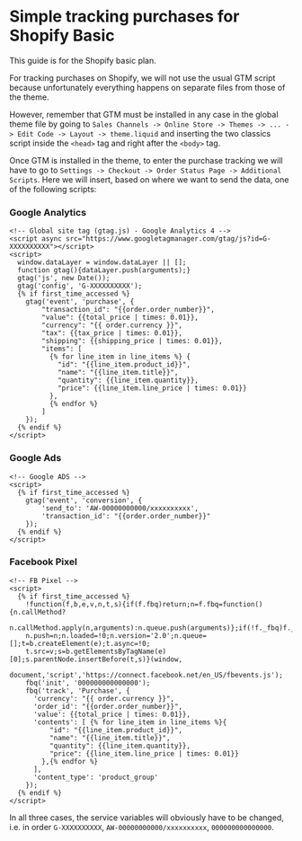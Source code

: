 # Simple tracking purchases for Shopify Basic
This guide is for the Shopify basic plan.

For tracking purchases on Shopify, we will not use the usual GTM script because unfortunately everything happens on separate files from those of the theme.

However, remember that GTM must be installed in any case in the global theme file by going to `Sales Channels -> Online Store -> Themes -> ... -> Edit Code -> Layout -> theme.liquid` and inserting the two classics script inside the `<head>` tag and right after the `<body>` tag.

Once GTM is installed in the theme, to enter the purchase tracking we will have to go to `Settings -> Checkout -> Order Status Page -> Additional Scripts`.
Here we will insert, based on where we want to send the data, one of the following scripts:


### Google Analytics
```
<!-- Global site tag (gtag.js) - Google Analytics 4 -->
<script async src="https://www.googletagmanager.com/gtag/js?id=G-XXXXXXXXXX"></script>
<script>
  window.dataLayer = window.dataLayer || [];
  function gtag(){dataLayer.push(arguments);}
  gtag('js', new Date());
  gtag('config', 'G-XXXXXXXXXX');
  {% if first_time_accessed %}
    gtag('event', 'purchase', {
        "transaction_id": "{{order.order_number}}",
        "value": {{total_price | times: 0.01}},
        "currency": "{{ order.currency }}",
        "tax": {{tax_price | times: 0.01}},
        "shipping": {{shipping_price | times: 0.01}},
        "items": [
          {% for line_item in line_items %} {
            "id": "{{line_item.product_id}}",
            "name": "{{line_item.title}}",
            "quantity": {{line_item.quantity}},
            "price": {{line_item.line_price | times: 0.01}}
          },
          {% endfor %}
        ]
    });
  {% endif %}
</script>
```

### Google Ads
```
<!-- Google ADS -->
<script>
  {% if first_time_accessed %}
    gtag('event', 'conversion', {
        'send_to': 'AW-00000000000/xxxxxxxxxx',
        'transaction_id': "{{order.order_number}}"
    });
  {% endif %}
</script>
```

### Facebook Pixel
```
<!-- FB Pixel -->
<script>
  {% if first_time_accessed %}
    !function(f,b,e,v,n,t,s){if(f.fbq)return;n=f.fbq=function(){n.callMethod?
    n.callMethod.apply(n,arguments):n.queue.push(arguments)};if(!f._fbq)f._fbq=n;
    n.push=n;n.loaded=!0;n.version='2.0';n.queue=[];t=b.createElement(e);t.async=!0;
    t.src=v;s=b.getElementsByTagName(e)[0];s.parentNode.insertBefore(t,s)}(window,
    document,'script','https://connect.facebook.net/en_US/fbevents.js');
    fbq('init', '000000000000000');
    fbq('track', 'Purchase', { 
      'currency': "{{ order.currency }}",
      'order_id': "{{order.order_number}}",
      'value': {{total_price | times: 0.01}},
      'contents': [ {% for line_item in line_items %}{
          "id": "{{line_item.product_id}}",
          "name": "{{line_item.title}}",
          "quantity": {{line_item.quantity}},
          "price": {{line_item.line_price | times: 0.01}}
        },{% endfor %}
      ],
      'content_type': 'product_group'
    });
  {% endif %}
</script>
```


In all three cases, the service variables will obviously have to be changed, i.e. in order `G-XXXXXXXXXX`, `AW-00000000000/xxxxxxxxxx`, `000000000000000`.
